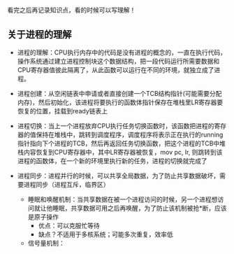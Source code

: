 #
看完之后再记录知识点，看的时候可以写理解！
## 关于进程的理解
* 进程的理解：CPU执行内存中的代码是没有进程的概念的，一直在执行代码，操作系统通过建立进程控制块这个数据结构，把一段代码运行所需要数据和CPU寄存器值彼此隔离了，从此函数可以运行在不同的环境，就独立成了进程。
* 进程创建：从空闲链表中申请或者直接创建一个TCB结构指针(可能需要分配内存)，然后初始化，该进程将要执行的函数体指针保存在堆栈里LR寄存器要恢复的位置，挂载到ready链表上
* 进程切换：当上一个进程放弃CPU执行任务切换函数时，该函数把进程的寄存器的值保持在堆栈中，跳转到调度程序，调度程序将表示正在执行的running指针指向下个进程的TCB，然后再返回任务切换函数，把这个进程的TCB中堆栈内容恢复到CPU寄存器中，其中LR寄存器被恢复，mov pc, lr, 则跳转到该进程的函数体，在一个新的环境里执行新的任务，进程的切换就完成了

* 进程同步：进程并行的时候，可以共享全局数据，为了防止共享数据破坏，需要进程同步（进程互斥，临界区）
    * 睡眠和唤醒机制：当共享数据在被一个进程访问的时候，另一个进程想访问就让他睡眠，共享数据可用之后再唤醒，为了防止该机制被抢*断，应该是原子操作
        * 优点：可以克服忙等待
        * 缺点？不适用于多核系统；可能多次重复，效率低
    * 信号量机制：